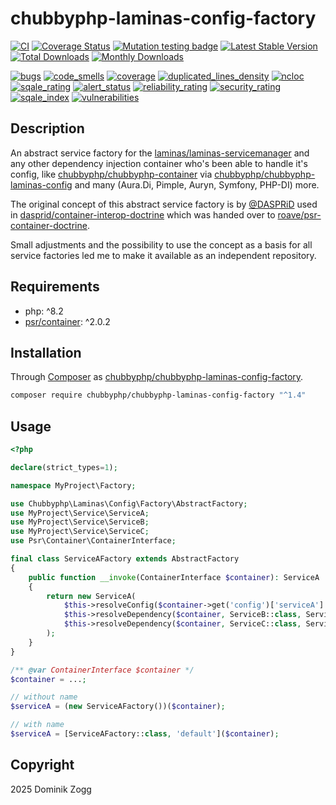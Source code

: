 # chubbyphp-laminas-config-factory

[![CI](https://github.com/chubbyphp/chubbyphp-laminas-config-factory/actions/workflows/ci.yml/badge.svg)](https://github.com/chubbyphp/chubbyphp-laminas-config-factory/actions/workflows/ci.yml)
[![Coverage Status](https://coveralls.io/repos/github/chubbyphp/chubbyphp-laminas-config-factory/badge.svg?branch=master)](https://coveralls.io/github/chubbyphp/chubbyphp-laminas-config-factory?branch=master)
[![Mutation testing badge](https://img.shields.io/endpoint?style=flat&url=https%3A%2F%2Fbadge-api.stryker-mutator.io%2Fgithub.com%2Fchubbyphp%2Fchubbyphp-laminas-config-factory%2Fmaster)](https://dashboard.stryker-mutator.io/reports/github.com/chubbyphp/chubbyphp-laminas-config-factory/master)
[![Latest Stable Version](https://poser.pugx.org/chubbyphp/chubbyphp-laminas-config-factory/v)](https://packagist.org/packages/chubbyphp/chubbyphp-laminas-config-factory)
[![Total Downloads](https://poser.pugx.org/chubbyphp/chubbyphp-laminas-config-factory/downloads)](https://packagist.org/packages/chubbyphp/chubbyphp-laminas-config-factory)
[![Monthly Downloads](https://poser.pugx.org/chubbyphp/chubbyphp-laminas-config-factory/d/monthly)](https://packagist.org/packages/chubbyphp/chubbyphp-laminas-config-factory)

[![bugs](https://sonarcloud.io/api/project_badges/measure?project=chubbyphp_chubbyphp-laminas-config-factory&metric=bugs)](https://sonarcloud.io/dashboard?id=chubbyphp_chubbyphp-laminas-config-factory)
[![code_smells](https://sonarcloud.io/api/project_badges/measure?project=chubbyphp_chubbyphp-laminas-config-factory&metric=code_smells)](https://sonarcloud.io/dashboard?id=chubbyphp_chubbyphp-laminas-config-factory)
[![coverage](https://sonarcloud.io/api/project_badges/measure?project=chubbyphp_chubbyphp-laminas-config-factory&metric=coverage)](https://sonarcloud.io/dashboard?id=chubbyphp_chubbyphp-laminas-config-factory)
[![duplicated_lines_density](https://sonarcloud.io/api/project_badges/measure?project=chubbyphp_chubbyphp-laminas-config-factory&metric=duplicated_lines_density)](https://sonarcloud.io/dashboard?id=chubbyphp_chubbyphp-laminas-config-factory)
[![ncloc](https://sonarcloud.io/api/project_badges/measure?project=chubbyphp_chubbyphp-laminas-config-factory&metric=ncloc)](https://sonarcloud.io/dashboard?id=chubbyphp_chubbyphp-laminas-config-factory)
[![sqale_rating](https://sonarcloud.io/api/project_badges/measure?project=chubbyphp_chubbyphp-laminas-config-factory&metric=sqale_rating)](https://sonarcloud.io/dashboard?id=chubbyphp_chubbyphp-laminas-config-factory)
[![alert_status](https://sonarcloud.io/api/project_badges/measure?project=chubbyphp_chubbyphp-laminas-config-factory&metric=alert_status)](https://sonarcloud.io/dashboard?id=chubbyphp_chubbyphp-laminas-config-factory)
[![reliability_rating](https://sonarcloud.io/api/project_badges/measure?project=chubbyphp_chubbyphp-laminas-config-factory&metric=reliability_rating)](https://sonarcloud.io/dashboard?id=chubbyphp_chubbyphp-laminas-config-factory)
[![security_rating](https://sonarcloud.io/api/project_badges/measure?project=chubbyphp_chubbyphp-laminas-config-factory&metric=security_rating)](https://sonarcloud.io/dashboard?id=chubbyphp_chubbyphp-laminas-config-factory)
[![sqale_index](https://sonarcloud.io/api/project_badges/measure?project=chubbyphp_chubbyphp-laminas-config-factory&metric=sqale_index)](https://sonarcloud.io/dashboard?id=chubbyphp_chubbyphp-laminas-config-factory)
[![vulnerabilities](https://sonarcloud.io/api/project_badges/measure?project=chubbyphp_chubbyphp-laminas-config-factory&metric=vulnerabilities)](https://sonarcloud.io/dashboard?id=chubbyphp_chubbyphp-laminas-config-factory)

## Description

An abstract service factory for the [laminas/laminas-servicemanager][2] and any other dependency injection container
who's been able to handle it's config, like [chubbyphp/chubbyphp-container][3] via [chubbyphp/chubbyphp-laminas-config][4]
and many (Aura.Di, Pimple, Auryn, Symfony, PHP-DI) more.

The original concept of this abstract service factory is by [@DASPRiD][5] used in [dasprid/container-interop-doctrine][6]
which was handed over to [roave/psr-container-doctrine][7].

Small adjustments and the possibility to use the concept as a basis for all service factories led me to make it
available as an independent repository.

## Requirements

 * php: ^8.2
 * [psr/container][10]: ^2.0.2

## Installation

Through [Composer](http://getcomposer.org) as [chubbyphp/chubbyphp-laminas-config-factory][1].

```sh
composer require chubbyphp/chubbyphp-laminas-config-factory "^1.4"
```

## Usage

```php
<?php

declare(strict_types=1);

namespace MyProject\Factory;

use Chubbyphp\Laminas\Config\Factory\AbstractFactory;
use MyProject\Service\ServiceA;
use MyProject\Service\ServiceB;
use MyProject\Service\ServiceC;
use Psr\Container\ContainerInterface;

final class ServiceAFactory extends AbstractFactory
{
    public function __invoke(ContainerInterface $container): ServiceA
    {
        return new ServiceA(
            $this->resolveConfig($container->get('config')['serviceA'] ?? []),
            $this->resolveDependency($container, ServiceB::class, ServiceBFactory::class),
            $this->resolveDependency($container, ServiceC::class, ServiceCFactory::class)
        );
    }
}

/** @var ContainerInterface $container */
$container = ...;

// without name
$serviceA = (new ServiceAFactory())($container);

// with name
$serviceA = [ServiceAFactory::class, 'default']($container);
```

## Copyright

2025 Dominik Zogg

[1]: https://packagist.org/packages/chubbyphp/chubbyphp-laminas-config-factory

[2]: https://packagist.org/packages/laminas/laminas-servicemanager
[3]: https://packagist.org/packages/chubbyphp/chubbyphp-container
[4]: https://packagist.org/packages/chubbyphp/chubbyphp-laminas-config
[5]: https://github.com/DASPRiD
[6]: https://packagist.org/packages/dasprid/container-interop-doctrine
[7]: https://packagist.org/packages/roave/psr-container-doctrine

[10]: https://packagist.org/packages/psr/container
